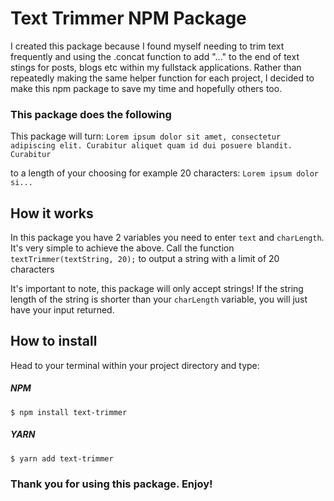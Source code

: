 # Text Trimmer NPM Package

I created this package because I found myself needing to trim text frequently and using the .concat function to add "..." to the end of text stings for posts, blogs etc within my fullstack applications.
Rather than repeatedly making the same helper function for each project, I decided to make this npm package to save my time and hopefully others too.

### This package does the following
This package will turn:
`Lorem ipsum dolor sit amet, consectetur adipiscing elit. Curabitur aliquet quam id dui posuere blandit. Curabitur`

to a length of your choosing for example 20 characters:
`Lorem ipsum dolor si...`  

## How it works

In this package you have 2 variables you need to enter `text` and `charLength`. It's very simple to achieve the above. 
Call the function `textTrimmer(textString, 20);` to output a string with a limit of 20 characters

It's important to note, this package will only accept strings! If the string length of the string is shorter than your `charLength` variable, you will just have your input returned. 

## How to install
Head to your terminal within your project directory and type:

##### NPM
`$ npm install text-trimmer`

##### YARN
`$ yarn add text-trimmer`

### Thank you for using this package. Enjoy!
